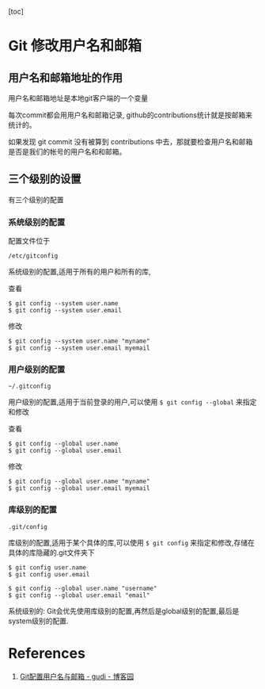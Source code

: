 [toc]

# Git 修改用户名和邮箱

## 用户名和邮箱地址的作用

用户名和邮箱地址是本地git客户端的一个变量

每次commit都会用用户名和邮箱记录, github的contributions统计就是按邮箱来统计的。

如果发现  git commit 没有被算到 contributions 中去，那就要检查用户名和邮箱是否是我们的帐号的用户名和和邮箱。

## 三个级别的设置

有三个级别的配置

### 系统级别的配置

配置文件位于 

```
/etc/gitconfig
```

系统级别的配置,适用于所有的用户和所有的库,

查看

```
$ git config --system user.name
$ git config --system user.email
```

修改

```
$ git config --system user.name "myname"
$ git config --system user.email myemail
```

### 用户级别的配置

```
~/.gitconfig
```

用户级别的配置,适用于当前登录的用户,可以使用 `$ git config --global` 来指定和修改

查看

```
$ git config --global user.name
$ git config --global user.email
```
修改

```
$ git config --global user.name "myname"
$ git config --global user.email myemail
```

### 库级别的配置

```
.git/config
```

库级别的配置,适用于某个具体的库,可以使用 `$ git config` 来指定和修改,存储在具体的库隐藏的.git文件夹下

```
$ git config user.name
$ git config user.email
```

```
$ git config --global user.name "username"
$ git config --global user.email "email"
```

系统级别的: Git会优先使用库级别的配置,再然后是global级别的配置,最后是system级别的配置.

# References
1. [Git配置用户名与邮箱 - gudi - 博客园](https://www.cnblogs.com/gudi/p/6597660.html)
